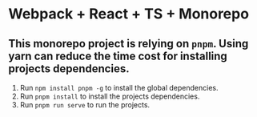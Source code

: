 # Webpack + React + TS + Monorepo
## This monorepo project is relying on `pnpm`. Using yarn can reduce the time cost for installing projects dependencies.
1. Run `npm install pnpm -g` to install the global dependencies.
2. Run `pnpm install` to install the projects dependencies.
3. Run `pnpm run serve` to run the projects.